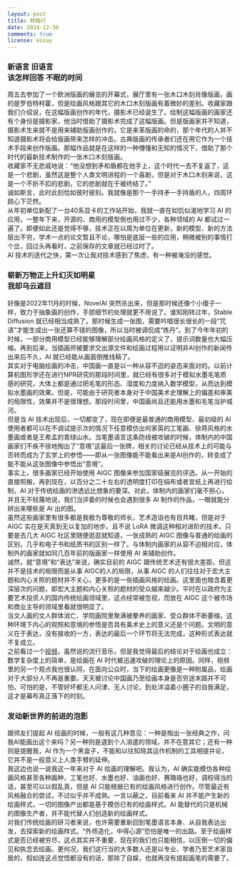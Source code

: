 ```yaml
---
layout: post
title: 林路行
date: 2024-12-30
comments: true
license: essay
---
```


### 新语言 旧语言<br>该怎样回答 不眠的时间

周五去参加了一个欧洲版画的展览的开幕式，展厅里有一张木口木刻肖像版画，画的是罗伯特柯霍，但是绘画风格跟其它的木口木刻版画有着微妙的差别。收藏家跟我们介绍说，在这幅版画创作的年代，摄影术已经诞生了。绘制这幅版画的画家还有个身份是摄影家，他当时借助了摄影术完成了这幅版画。但是版画家并不知道，摄影术生来就不是用来辅助版画创作的，它是来革版画的命的，那个年代的人并不知道摄影术将会给版画带来怎样的冲击。古典版画的传承者们还在用它作为一个技术手段来创作版画。那幅作品就是在这样的一种懵懂和无知的情况下，借助了那个时代的最新技术制作的一张木口木刻版画。
<br>
收藏家不无悲戚地说：“他没想到矛和盾都在他手上，这个时代一去不复返了，这是一个悲剧，虽然这是整个人类文明进程的一个喜剧，但是对于木口木刻来说，这是一个不折不扣的悲剧，它的悲剧就在于被终结了。”
<br>
诚如斯言，此时此刻恰如彼时彼刻。我就像是那个一手持矛一手持盾的人，四周环顾心下茫然。
<br>
从年初单位新配了一台40系显卡的工作站开始，我就一直在如饥似渴地学习 AI 的应用，一整年下来，开源的、商用的模型倒也用过不少，各种领域的 AI 都试过一遍了。即便如此还是觉得不够，技术正在以周为单位在更新，新的模型、新的方法层出不穷，学术一点的论文暂且不论，哪怕是底层一些的应用，稍微被别的事情打个岔，回过头再看时，之前保存的文章就已经过时了。
<br>
AI 技术的迭代之快，第一次让我对技术感到了焦虑，有一种被淹没的感觉。
<br>


### 崭新万物正上升幻灭如明星<br>我却乌云遮目

好像是2022年11月的时候，NovelAI 突然杀出来，但是那时候还像个小傻子一样，致力于抽象画的创作，手部细节的处理就更不用说了。谁知刚转过年，Stable Diffusion 就已经相当成熟了。那时候生成一张图，需要吟唱很长很长的一段“咒语”才能生成出一张还算不错的图像，所以当时被调侃成“炼丹”。到了今年年初的时候，一部分商用模型已经能够理解部分绘画风格的定义了，提示词数量也大幅压缩。再到后来，当插画师被要求交出源文件和绘画过程用以证明非AI创作的新闻传出来后不久，AI 就已经能从画面倒推线稿了。
<br>
其实对于电脑绘画的冲击，中国画一直是以一种从容不迫的姿态来面对的。以前计算机图形学还在进行NPR研究的那段时间里，就已经有很多对于模拟水墨毛笔质感的研究，大体上都是通过把毛笔的形态、湿度和力度纳入数学模型，从而达到模拟水墨画的效果。但是，可能由于研究者本身对于中国美术史理解上的偏差和审美的局限性，效果并不是很理想。那段时间里，中国画尚且还能用水墨和毛笔当护城河。
<br>
但是当 AI 技术出现后，一切都变了，现在即便是最普通的商用模型、最初级的 AI 使用者都可以在不调试提示次的情况下任意模仿出何家英的工笔画、徐蒋风格的水墨画或者是王希孟的青绿山水。当笔墨语言这条防线被攻破的时候，体制内的中国画家们不疾不徐地掏出了“意境”这最后一张牌，相关的讨论已经从技术上的可能与否转而成为了玄学上的参悟——即从一张图像能不能看出来是AI创作的，转变成了能不能从这张图像中参悟出“意境”。
<br>
事实上，很多画家已经开始使用 AIGC 图像来参加国家级展览的评选。从一开始的直接照搬，再到现在，以百分之二十左右的透明度打印在绢布或者宣纸上再进行绘制，AI 对于传统绘画的渗透远比想象的要深。对此，体制内的画家们毫不担心，并且无不轻蔑地说，我们当评委的时候也会遇到很多 AI 制作的作品，一眼就能分辨出来哪些是 AI 出的图。
<br>
虽然这些画家里有很多都是我极为尊敬的师长，艺术造诣也有目共睹，但是对于 AIGC 实在是天真到无以复加的地步。且不说 LoRA 微调这种相对进阶的技术，只要是去几大 AIGC 社区里随便逛逛就知道，一张成熟的 AIGC 图像与普通的绘画的区别，几乎和电子书和纸质书的区别一样了。与体制内画家的从容不迫相对应，体制外的画家就如同几百年前的版画家一样使用 AI 来辅助创作。
<br>
诚然，就“意境”和“表达”来说，确实目前的 AIGC 跟传统艺术还有很大差距，但这并不是技术的局限而是从事 AIGC的人的局限，从事 AIGC 的人们往往对于宏大主题和内心关照的题材并不关心，更多的是一些插画风格的绘画。这里面也暗含着更深层次的问题，即宏大主题和内心关照的题材的受众越来越少。平时在以政府为主要艺术投资人的国内传统绘画领域里，这点经常被忽视，而放在 AIGC 这个被市场和商业主导的领域里看就很明显了。
<br>
当文人画的文人群体消亡、学院画院里聚满被豢养的画家、受众群体不断萎缩，这种环境下内心的观照和意境的参悟是否具有美术史上的意义还是个问题。文明的意义在于表达，没有接收的一方，表达的最后一个环节将无法完成，这种形式表达就不复成立。
<br>
之前看过一个[视频](https://www.bilibili.com/festival/jzj2023?bvid=BV1m8411P7v7)，虽然说的流行音乐，但是我觉得最后的结论对于绘画也成立：数学复杂度上的简单，是绘画在 AI 时代被迅速攻破的理论上的原因。同样，视频里的另一个观点我也很认同，在面向公众时，当下的绘画更像是一种附属品，绘画对于大部分人不再是重要。天天被讨论中国画乃至绘画本身是否穷途末路并不可怕，可怕的是，不管好坏都无人问津、无人讨论，到处洋溢着小圈子的自我满足，这才是幕布真正落下的时刻。
<br>


### 发动新世界的前进的泡影

跟师友们提起 AI 绘画的时候，一般有这几种意见：一种是掏出一张经典之作，问我AI能画出这个来吗？另一种则是退到个人消遣的领域，并不在意其它；还有一种则是提醒我，AI 作为一个黑盒子，不能和以往知晓其运作机制的工具相提并论，它并不是一般意义上人类手臂的延伸。
<br>
我这边也说一说我这一年来对于 AI 绘画的理解吧。我认为，AI 确实能模仿各种绘画风格甚至各种画种，工笔也好、水墨也好、油画也好、赛璐珞也好，调校得当的话，甚至可以以假乱真，但是 AI 只能根据已有的绘画风格进行创作。尽管最近有风格融合的尝试，不过似乎并不成熟。一言以蔽之，目前看来 AI 并不能产生新的绘画样式，一切的图像产出都是基于模仿已有的绘画样式。AI 能替代的只是机械的图像生产者，并不能代替人们创造新的绘画样式。
<br>
对我们传统绘画的研习者来说，也许需要重新回到笔墨语言本身、从自我表达出发，去探索新的绘画样式。“外师造化，中得心源”恐怕是唯一的出路。至于绘画样式是否已经被穷尽，这点其实并不重要，现在的我们也只能相信，以压倒一切的偏见和执念去绘画。更何况，我们这行当的大多数人还是以专业、学者乃至艺术家自居的，假如连这点觉悟都没有的话，那除了自娱，也就再没有提起画笔的需要了。
<br>